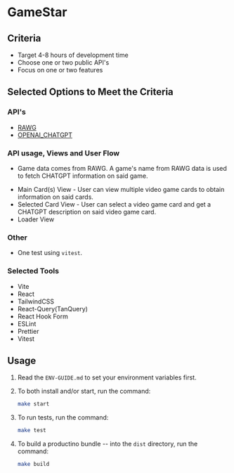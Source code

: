 # GameStar

## Criteria

- Target 4-8 hours of development time
- Choose one or two public API's
- Focus on one or two features

## Selected Options to Meet the Criteria

### API's

- [RAWG](https://rawgthedocs.orels.sh/)
- [OPENAI_CHATGPT](https://github.com/makeuseofcode/ChatGPT-API-Sample-Code/blob/main/Complete_Guide_to_the_ChatGPT_API.ipynb)

### API usage, Views and User Flow

- Game data comes from RAWG. A game's name from RAWG data is used to fetch CHATGPT information on said game.

* Main Card(s) View - User can view multiple video game cards to obtain information on said cards.
* Selected Card View - User can select a video game card and get a CHATGPT description on said video game card.
* Loader View

### Other

- One test using `vitest`.

### Selected Tools

- Vite
- React
- TailwindCSS
- React-Query(TanQuery)
- React Hook Form
- ESLint
- Prettier
- Vitest

## Usage

1.  Read the `ENV-GUIDE.md` to set your environment variables first.

2.  To both install and/or start, run the command:

    ```sh
    make start
    ```

3.  To run tests, run the command:

    ```sh
    make test
    ```

4.  To build a productino bundle -- into the `dist` directory, run the command:

    ```sh
    make build
    ```
